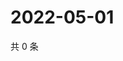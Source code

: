 # 2022-05-01

共 0 条

<!-- BEGIN WEIBO -->
<!-- 最后更新时间 Sun May 01 2022 06:16:02 GMT+0800 (China Standard Time) -->

<!-- END WEIBO -->
